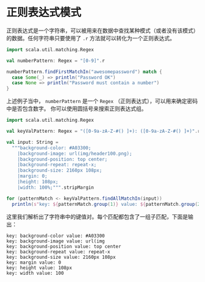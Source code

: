 # 正则表达式模式

正则表达式是一个字符串，可以被用来在数据中查找某种模式（或者没有该模式）的数据。任何字符串只要使用了 `.r` 方法就可以转化为一个正则表达式。

```scala
import scala.util.matching.Regex

val numberPattern: Regex = "[0-9]".r

numberPattern.findFirstMatchIn("awesomepassword") match {
  case Some(_) => println("Password OK")
  case None => println("Password must contain a number")
}
```

上述例子当中， `numberPattern` 是一个 `Regex` （正则表达式），可以用来确定密码中是否包含数字。
你可以使用圆括号来搜索正则表达式组。

```scala
import scala.util.matching.Regex

val keyValPattern: Regex = "([0-9a-zA-Z-#() ]+): ([0-9a-zA-Z-#() ]+)".r

val input: String =
  """background-color: #A03300;
    |background-image: url(img/header100.png);
    |background-position: top center;
    |background-repeat: repeat-x;
    |background-size: 2160px 108px;
    |margin: 0;
    |height: 108px;
    |width: 100%;""".stripMargin

for (patternMatch <- keyValPattern.findAllMatchIn(input))
  println(s"key: ${patternMatch.group(1)} value: ${patternMatch.group(2)}")
```

这里我们解析出了字符串中的键值对。每个匹配都包含了一组子匹配，下面是输出：

```
key: background-color value: #A03300
key: background-image value: url(img
key: background-position value: top center
key: background-repeat value: repeat-x
key: background-size value: 2160px 108px
key: margin value: 0
key: height value: 108px
key: width value: 100
```